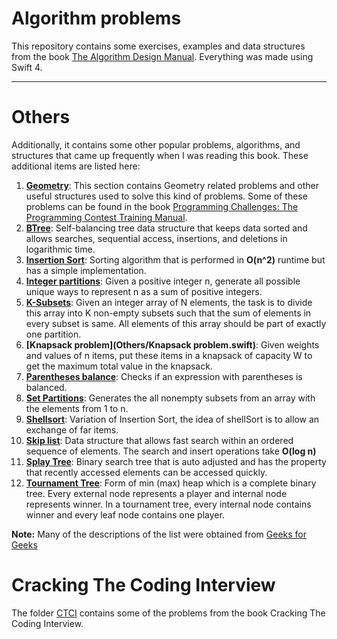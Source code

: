 # Algorithm problems

This repository contains some exercises, examples and data structures from the book [The Algorithm Design Manual](https://www.amazon.com.mx/Algorithm-Design-Manual-Steve-Skiena/dp/1848000693/). Everything was made using Swift 4.  

---

# Others

Additionally, it contains some other popular problems, algorithms, and structures that came up frequently when I was reading this book. These additional items are listed here:
1. **[Geometry](Others/Geometry)**: This section contains Geometry related problems and other useful structures used to solve this kind of problems. Some of these problems can be found in the book [Programming Challenges: The Programming Contest Training Manual](https://www.amazon.com.mx/Programming-Challenges-Contest-Training-Manual/dp/0387001638).
2. **[BTree](Others/BTree.swift)**: Self-balancing tree data structure that keeps data sorted and allows searches, sequential access, insertions, and deletions in logarithmic time.
3. **[Insertion Sort](Others/InsertionSort.swift)**: Sorting algorithm that is performed in **O(n^2)** runtime but has a simple implementation.
4. **[Integer partitions](Others/IntegerPartition.swift)**: Given a positive integer n, generate all possible unique ways to represent n as a sum of positive integers. 
5. **[K-Subsets](Others/KSubsets.swift)**: Given an integer array of N elements, the task is to divide this array into K non-empty subsets such that the sum of elements in every subset is same. All elements of this array should be part of exactly one partition.
6. **[Knapsack problem](Others/Knapsack problem.swift)**:  Given weights and values of n items, put these items in a knapsack of capacity W to get the maximum total value in the knapsack.
7. **[Parentheses balance](Others/ParenthesesBalance.swift)**: Checks if an expression with parentheses is balanced.
8. **[Set Partitions](Others/SetPartitions.swift)**: Generates the all nonempty subsets from an array with the elements from 1 to n.
9. **[Shellsort](Others/Shellsort.swift)**: Variation of Insertion Sort, the idea of shellSort is to allow an exchange of far items.
10. **[Skip list](Others/SkipList.swift)**: Data structure that allows fast search within an ordered sequence of elements.  The search and insert operations take **O(log n)**
11. **[Splay Tree](Others/SplayTree.swift)**: Binary search tree that is auto adjusted and has the property that recently accessed elements can be accessed quickly.
12. **[Tournament Tree](Others/TournamentTree.swift)**:  Form of min (max) heap which is a complete binary tree. Every external node represents a player and internal node represents winner. In a tournament tree, every internal node contains winner and every leaf node contains one player.  

**Note:** Many of the descriptions of the list were obtained from [Geeks for Geeks](https://www.geeksforgeeks.org)
# Cracking The Coding Interview
The folder [CTCI](CTCI/) contains some of the problems from the book Cracking The Coding Interview.
